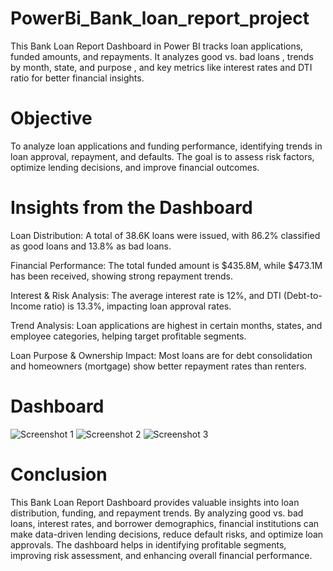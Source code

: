 # PowerBi_Bank_loan_report_project
This Bank Loan Report Dashboard in Power BI tracks loan applications, funded amounts, and repayments. It analyzes good vs. bad loans , trends by month, state, and purpose , and key metrics like interest rates and DTI ratio for better financial insights.
# Objective 
To analyze loan applications and funding performance, identifying trends in loan approval, repayment, and defaults. The goal is to assess risk factors, optimize lending decisions, and improve financial outcomes.

# Insights from the Dashboard
Loan Distribution: A total of 38.6K loans were issued, with 86.2% classified as good loans and 13.8% as bad loans.

Financial Performance: The total funded amount is $435.8M, while $473.1M has been received, showing strong repayment trends.

Interest & Risk Analysis: The average interest rate is 12%, and DTI (Debt-to-Income ratio) is 13.3%, impacting loan approval rates.

Trend Analysis: Loan applications are highest in certain months, states, and employee categories, helping target profitable segments.

Loan Purpose & Ownership Impact: Most loans are for debt consolidation and homeowners (mortgage) show better repayment rates than renters.
# Dashboard
![Screenshot 1](https://github.com/user-attachments/assets/b62a67a8-ce64-4c63-b481-0ed85adcf13b)
![Screenshot 2](https://github.com/user-attachments/assets/5b33d1be-dbc0-4f8f-a6c5-bd948b7a2ade)
![Screenshot 3](https://github.com/user-attachments/assets/fa96c740-bb95-4a2a-9e6a-1c775b8282ee)
# Conclusion  
This Bank Loan Report Dashboard provides valuable insights into loan distribution, funding, and repayment trends. By analyzing good vs. bad loans, interest rates, and borrower demographics, financial institutions can make data-driven lending decisions, reduce default risks, and optimize loan approvals. The dashboard helps in identifying profitable segments, improving risk assessment, and enhancing overall financial performance.



